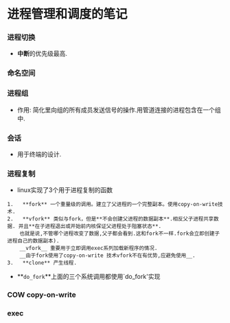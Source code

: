# 进程管理和调度的笔记  


### 进程切换
*    **中断**的优先级最高.

### 命名空间

### 进程组
*    作用: 简化里向组的所有成员发送信号的操作.用管道连接的进程包含在一个组中.

### 会话
*    用于终端的设计.

### 进程复制
*   linux实现了3个用于进程复制的函数
>
    1.   **fork** 一个重量级的调用。建立了父进程的一个完整副本。使用copy-on-write技术.
    2.   **vfork** 类似与fork，但是**不会创建父进程的数据副本**.相反父子进程共享数据. 并且**在子进程退出或开始前内核保证父进程处于阻塞状态**.
        也就是说,不管哪个进程改变了数据,父子都会看到.这和fork不一样.fork会立即创建子进程自己的数据副本).  
        __vfork__ 重要用于立即调用exec系列加载新程序的情况.
        __由于fork使用了copy-on-write 技术vfork不在有优势,应避免使用__. 
    3.   **clone** 产生线程.
*    **`do_fork`**上面的三个系统调用都使用`do_fork'实现


### COW copy-on-write


### exec  
